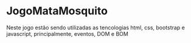 # JogoMataMosquito
Neste jogo estão sendo utilizadas as tencologias html, css, bootstrap e javascript, principalmente, eventos, DOM e BOM
